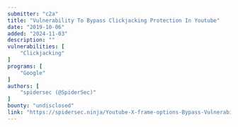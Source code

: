 ```yaml
---
submitter: "c2a"
title: "Vulnerability To Bypass Clickjacking Protection In Youtube"
date: "2019-10-06"
added: "2024-11-03"
description: ""
vulnerabilities: [
    "Clickjacking"
]
programs: [
    "Google"
]
authors: [
    "spidersec (@SpiderSec)"
]
bounty: "undisclosed"
link: "https://spidersec.ninja/Youtube-X-frame-options-Bypass-Vulnerability"
---
```




